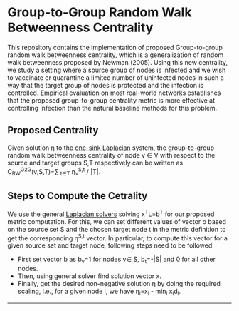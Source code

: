 # Group-to-Group Random Walk Betweenness Centrality
This repository contains the implementation of proposed Group-to-group random walk betweenness centrality, which is a generalization of random walk betweenness proposed by Newman (2005). Using this new centrality, we study a setting where a source group of nodes is infected and we wish to vaccinate or quarantine a limited number of uninfected nodes in such a way that the target group of nodes is protected and the infection is controlled. Empirical evaluation on most real-world networks establishes that the proposed group-to-group centrality metric is more effective at controlling infection than the natural baseline methods for this problem.

## Proposed Centrality
Given solution &eta; to the [one-sink Laplacian][one-sink] system, the group-to-group random walk betweenness centrality of node v &isin; V with respect to the source and target groups S,T respectively can be written as C<sub>RW</sub><sup>G2G</sup>(v,S,T)=&sum; <sub>t&isin;T</sub> &eta;<sub>v</sub><sup>S,t</sup> / |T|. 

## Steps to Compute the Cetrality
We use the general [Laplacian solvers][laplacians.jl] solving x<sup>T</sup>L=b<sup>T</sup> for our proposed metric computation. For this, we can set different values of vector b based on the source set S and the chosen target node t in the metric definition to get the corresponding &eta;<sup>S,t</sup> vector. In particular, to compute this vector for a given source set and target node, following steps need to be followed: 
<ul>
  <li> First set vector b as b<sub>v</sub>=1 for nodes v&isin; S, b<sub>t</sub>=-|S| and 0 for all other nodes.
  <li> Then, using general solver find solution vector x.
  <li> Finally, get the desired non-negative solution &eta; by doing the required scaling, i.e., for a given node i, we have &eta;<sub>i</sub>=x<sub>i</sub> - min<sub>i</sub> x<sub>i</sub>d<sub>i</sub>. 
</ul>

---
[one-sink]: https://arxiv.org/abs/1905.04989
[laplacians.jl]: https://danspielman.github.io/Laplacians.jl/stable/
